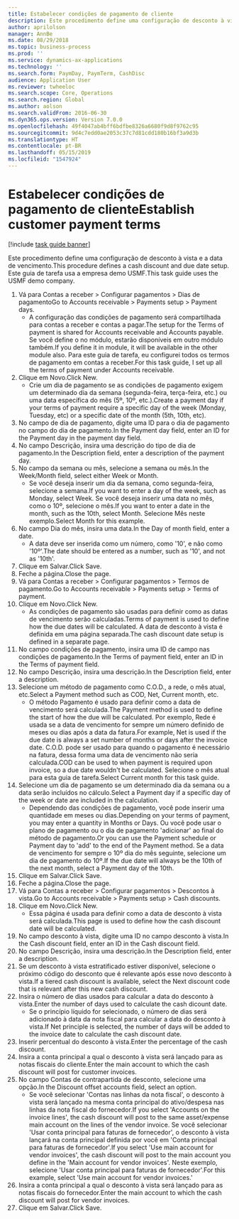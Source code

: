 ```yaml
---
title: Estabelecer condições de pagamento de cliente
description: Este procedimento define uma configuração de desconto à vista e a data de vencimento.
author: aprilolson
manager: AnnBe
ms.date: 08/29/2018
ms.topic: business-process
ms.prod: ''
ms.service: dynamics-ax-applications
ms.technology: ''
ms.search.form: PaymDay, PaymTerm, CashDisc
audience: Application User
ms.reviewer: twheeloc
ms.search.scope: Core, Operations
ms.search.region: Global
ms.author: aolson
ms.search.validFrom: 2016-06-30
ms.dyn365.ops.version: Version 7.0.0
ms.openlocfilehash: 49f4047ab4bff6bdfbe8326a6680f9d8f9762c95
ms.sourcegitcommit: 9d4c7edd0ae2053c37c7d81cdd180b16bf3a9d3b
ms.translationtype: HT
ms.contentlocale: pt-BR
ms.lasthandoff: 05/15/2019
ms.locfileid: "1547924"
---
```

# <a name="establish-customer-payment-terms"></a><span data-ttu-id="61a13-103">Estabelecer condições de pagamento de cliente</span><span class="sxs-lookup"><span data-stu-id="61a13-103">Establish customer payment terms</span></span>

[!include [task guide banner](../../includes/task-guide-banner.md)]

<span data-ttu-id="61a13-104">Este procedimento define uma configuração de desconto à vista e a data de vencimento.</span><span class="sxs-lookup"><span data-stu-id="61a13-104">This procedure defines a cash discount and due date setup.</span></span> <span data-ttu-id="61a13-105">Este guia de tarefa usa a empresa demo USMF.</span><span class="sxs-lookup"><span data-stu-id="61a13-105">This task guide uses the USMF demo company.</span></span>

1. <span data-ttu-id="61a13-106">Vá para Contas a receber > Configurar pagamentos > Dias de pagamento</span><span class="sxs-lookup"><span data-stu-id="61a13-106">Go to Accounts receivable > Payments setup > Payment days.</span></span>
    * <span data-ttu-id="61a13-107">A configuração das condições de pagamento será compartilhada para contas a receber e contas a pagar.</span><span class="sxs-lookup"><span data-stu-id="61a13-107">The setup for the Terms of payment is shared for Accounts receivable and Accounts payable.</span></span> <span data-ttu-id="61a13-108">Se você define o no módulo, estarão disponíveis em outro módulo também.</span><span class="sxs-lookup"><span data-stu-id="61a13-108">If you define it in module, it will be available in the other module also.</span></span> <span data-ttu-id="61a13-109">Para este guia de tarefa, eu configurei todos os termos de pagamento em contas a receber.</span><span class="sxs-lookup"><span data-stu-id="61a13-109">For this task guide, I set up all the terms of payment under Accounts receivable.</span></span>  
2. <span data-ttu-id="61a13-110">Clique em Novo.</span><span class="sxs-lookup"><span data-stu-id="61a13-110">Click New.</span></span>
    * <span data-ttu-id="61a13-111">Crie um dia de pagamento se as condições de pagamento exigem um determinado dia da semana (segunda-feira, terça-feira, etc.) ou uma data específica do mês (5º, 10º, etc.).</span><span class="sxs-lookup"><span data-stu-id="61a13-111">Create a payment day if your terms of payment require a specific day of the week (Monday, Tuesday, etc) or a specific date of the month (5th, 10th, etc).</span></span>  
3. <span data-ttu-id="61a13-112">No campo de dia de pagamento, digite uma ID para o dia de pagamento no campo do dia de pagamento.</span><span class="sxs-lookup"><span data-stu-id="61a13-112">In the Payment day field, enter an ID for the Payment day in the payment day field.</span></span>
4. <span data-ttu-id="61a13-113">No campo Descrição, insira uma descrição do tipo de dia de pagamento.</span><span class="sxs-lookup"><span data-stu-id="61a13-113">In the Description field, enter a description of the payment day.</span></span>
5. <span data-ttu-id="61a13-114">No campo da semana ou mês, selecione a semana ou mês.</span><span class="sxs-lookup"><span data-stu-id="61a13-114">In the Week/Month field, select either Week or Month.</span></span>
    * <span data-ttu-id="61a13-115">Se você deseja inserir um dia da semana, como segunda-feira, selecione a semana.</span><span class="sxs-lookup"><span data-stu-id="61a13-115">If you want to enter a day of the week, such as Monday, select Week.</span></span> <span data-ttu-id="61a13-116">Se você deseja inserir uma data no mês, como o 10º, selecione o mês.</span><span class="sxs-lookup"><span data-stu-id="61a13-116">If you want to enter a date in the month, such as the 10th, select Month.</span></span> <span data-ttu-id="61a13-117">Selecione Mês neste exemplo.</span><span class="sxs-lookup"><span data-stu-id="61a13-117">Select Month for this example.</span></span>  
6. <span data-ttu-id="61a13-118">No campo Dia do mês, insira uma data.</span><span class="sxs-lookup"><span data-stu-id="61a13-118">In the Day of month field, enter a date.</span></span>
    * <span data-ttu-id="61a13-119">A data deve ser inserida como um número, como '10', e não como '10º'.</span><span class="sxs-lookup"><span data-stu-id="61a13-119">The date should be entered as a number, such as '10', and not as '10th'.</span></span>  
7. <span data-ttu-id="61a13-120">Clique em Salvar.</span><span class="sxs-lookup"><span data-stu-id="61a13-120">Click Save.</span></span>
8. <span data-ttu-id="61a13-121">Feche a página.</span><span class="sxs-lookup"><span data-stu-id="61a13-121">Close the page.</span></span>
9. <span data-ttu-id="61a13-122">Vá para Contas a receber > Configurar pagamentos > Termos de pagamento.</span><span class="sxs-lookup"><span data-stu-id="61a13-122">Go to Accounts receivable > Payments setup > Terms of payment.</span></span>
10. <span data-ttu-id="61a13-123">Clique em Novo.</span><span class="sxs-lookup"><span data-stu-id="61a13-123">Click New.</span></span>
    * <span data-ttu-id="61a13-124">As condições de pagamento são usadas para definir como as datas de vencimento serão calculadas.</span><span class="sxs-lookup"><span data-stu-id="61a13-124">Terms of payment is used to define how the due dates will be calculated.</span></span> <span data-ttu-id="61a13-125">A data de desconto à vista é definida em uma página separada.</span><span class="sxs-lookup"><span data-stu-id="61a13-125">The cash discount date setup is defined in a separate page.</span></span>  
11. <span data-ttu-id="61a13-126">No campo condições de pagamento, insira uma ID de campo nas condições de pagamento.</span><span class="sxs-lookup"><span data-stu-id="61a13-126">In the Terms of payment field, enter an ID in the Terms of payment field.</span></span>
12. <span data-ttu-id="61a13-127">No campo Descrição, insira uma descrição.</span><span class="sxs-lookup"><span data-stu-id="61a13-127">In the Description field, enter a description.</span></span>
13. <span data-ttu-id="61a13-128">Selecione um método de pagamento como C.O.D., a rede, o mês atual, etc.</span><span class="sxs-lookup"><span data-stu-id="61a13-128">Select a Payment method such as COD, Net, Current month, etc.</span></span>
    * <span data-ttu-id="61a13-129">O método Pagamento é usado para definir como a data de vencimento será calculada.</span><span class="sxs-lookup"><span data-stu-id="61a13-129">The Payment method is used to define the start of how the due will be calculated.</span></span>  <span data-ttu-id="61a13-130">Por exemplo, Rede é usada se a data de vencimento for sempre um número definido de meses ou dias após a data da fatura.</span><span class="sxs-lookup"><span data-stu-id="61a13-130">For example, Net is used if the due date is always a set number of months or days after the invoice date.</span></span> <span data-ttu-id="61a13-131">C.O.D. pode ser usado para quando o pagamento é necessário na fatura, dessa forma uma data de vencimento não seria calculada.</span><span class="sxs-lookup"><span data-stu-id="61a13-131">COD can be used to when payment is required upon invoice, so a due date wouldn't be calculated.</span></span> <span data-ttu-id="61a13-132">Selecione o mês atual para esta guia de tarefa.</span><span class="sxs-lookup"><span data-stu-id="61a13-132">Select Current month for this task guide.</span></span>  
14. <span data-ttu-id="61a13-133">Selecione um dia de pagamento se um determinado dia da semana ou a data serão incluídos no cálculo.</span><span class="sxs-lookup"><span data-stu-id="61a13-133">Select a Payment day if a specific day of the  week or date are included in the calculation.</span></span>
    * <span data-ttu-id="61a13-134">Dependendo das condições de pagamento, você pode inserir uma quantidade em meses ou dias.</span><span class="sxs-lookup"><span data-stu-id="61a13-134">Depending on your terms of payment, you may enter a quantity in Months or Days.</span></span> <span data-ttu-id="61a13-135">Ou você pode usar o plano de pagamento ou o dia de pagamento 'adicionar' ao final do método de pagamento.</span><span class="sxs-lookup"><span data-stu-id="61a13-135">Or you can use the Payment schedule or Payment day to 'add' to the end of the Payment method.</span></span> <span data-ttu-id="61a13-136">Se a data de vencimento for sempre o 10º dia do mês seguinte, selecione um dia de pagamento do 10º.</span><span class="sxs-lookup"><span data-stu-id="61a13-136">If the due date will always be the 10th of the next month, select a Payment day of the 10th.</span></span>  
15. <span data-ttu-id="61a13-137">Clique em Salvar.</span><span class="sxs-lookup"><span data-stu-id="61a13-137">Click Save.</span></span>
16. <span data-ttu-id="61a13-138">Feche a página.</span><span class="sxs-lookup"><span data-stu-id="61a13-138">Close the page.</span></span>
17. <span data-ttu-id="61a13-139">Vá para Contas a receber > Configurar pagamentos > Descontos à vista.</span><span class="sxs-lookup"><span data-stu-id="61a13-139">Go to Accounts receivable > Payments setup > Cash discounts.</span></span>
18. <span data-ttu-id="61a13-140">Clique em Novo.</span><span class="sxs-lookup"><span data-stu-id="61a13-140">Click New.</span></span>
    * <span data-ttu-id="61a13-141">Essa página é usada para definir como a data de desconto à vista será calculada.</span><span class="sxs-lookup"><span data-stu-id="61a13-141">This page is used to define how the cash discount date will be calculated.</span></span>  
19. <span data-ttu-id="61a13-142">No campo desconto à vista, digite uma ID no campo desconto à vista.</span><span class="sxs-lookup"><span data-stu-id="61a13-142">In the Cash discount field, enter an ID in the Cash discount field.</span></span>
20. <span data-ttu-id="61a13-143">No campo Descrição, insira uma descrição.</span><span class="sxs-lookup"><span data-stu-id="61a13-143">In the Description field, enter a description.</span></span>
21. <span data-ttu-id="61a13-144">Se um desconto à vista estratificado estiver disponível, selecione o próximo código do desconto que é relevante após esse novo desconto à vista.</span><span class="sxs-lookup"><span data-stu-id="61a13-144">If a tiered cash discount is available, select the Next discount code that is relevant after this new cash discount.</span></span>
22. <span data-ttu-id="61a13-145">Insira o número de dias usados para calcular a data do desconto à vista.</span><span class="sxs-lookup"><span data-stu-id="61a13-145">Enter the number of days used to calculate the cash dicount date.</span></span>
    * <span data-ttu-id="61a13-146">Se o princípio líquido for selecionado, o número de dias será adicionado à data da nota fiscal para calcular a data do desconto à vista.</span><span class="sxs-lookup"><span data-stu-id="61a13-146">If Net principle is selected, the number of days will be added to the invoice date to calculate the cash discount date.</span></span>  
23. <span data-ttu-id="61a13-147">Inserir percentual do desconto à vista.</span><span class="sxs-lookup"><span data-stu-id="61a13-147">Enter the percentage of the cash discount.</span></span>
24. <span data-ttu-id="61a13-148">Insira a conta principal a qual o desconto à vista será lançado para as notas fiscais do cliente.</span><span class="sxs-lookup"><span data-stu-id="61a13-148">Enter the main account to which the cash discount will post for customer invoices.</span></span>
25. <span data-ttu-id="61a13-149">No campo Contas de contrapartida de desconto, selecione uma opção.</span><span class="sxs-lookup"><span data-stu-id="61a13-149">In the Discount offset accounts field, select an option.</span></span>
    * <span data-ttu-id="61a13-150">Se você selecionar 'Contas nas linhas da nota fiscal', o desconto à vista será lançado na mesma conta principal do ativo/despesa nas linhas da nota fiscal do fornecedor.</span><span class="sxs-lookup"><span data-stu-id="61a13-150">If you select 'Accounts on the invoice lines', the cash discount will post to the same asset/expense main account on the lines of the vendor invoice.</span></span> <span data-ttu-id="61a13-151">Se você selecionar 'Usar conta principal para faturas de fornecedor', o desconto à vista lançará na conta principal definida por você em 'Conta principal para faturas de fornecedor'.</span><span class="sxs-lookup"><span data-stu-id="61a13-151">If you select 'Use main account for vendor invoices', the cash discount will post to the main account you define in the 'Main account for vendor invoices'.</span></span> <span data-ttu-id="61a13-152">Neste exemplo, selecione 'Usar conta principal para faturas de fornecedor'.</span><span class="sxs-lookup"><span data-stu-id="61a13-152">For this example, select 'Use main account for vendor invoices.'</span></span>  
26. <span data-ttu-id="61a13-153">Insira a conta principal a qual o desconto à vista será lançado para as notas fiscais do fornecedor.</span><span class="sxs-lookup"><span data-stu-id="61a13-153">Enter the main account to which the cash discount will post for vendor invoices.</span></span>
27. <span data-ttu-id="61a13-154">Clique em Salvar.</span><span class="sxs-lookup"><span data-stu-id="61a13-154">Click Save.</span></span>

